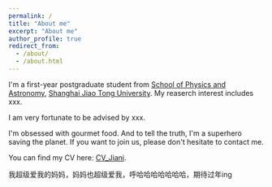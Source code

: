 ```yaml
---
permalink: /
title: "About me"
excerpt: "About me"
author_profile: true
redirect_from: 
  - /about/
  - /about.html
---
```


I'm a first-year postgraduate student from [School of Physics and Astronomy](https://www.physics.sjtu.edu.cn/), [Shanghai Jiao Tong University](https://www.sjtu.edu.cn/). My reaserch interest includes xxx.

I am very fortunate to be advised by xxx.

I'm obsessed with gourmet food. And to tell the truth, I'm a superhero saving the planet. If you want to join us, please don't hesitate to contact me.

You can find my CV here: [CV_Jiani](../assets/CV_Jiani.pdf).

我超级爱我的妈妈，妈妈也超级爱我，呼哈哈哈哈哈哈哈，期待过年ing

